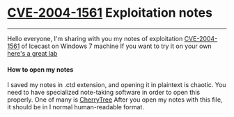 # [CVE-2004-1561](https://www.cvedetails.com/cve/CVE-2004-1561/) Exploitation notes

------------
Hello everyone,
I'm sharing with you my notes of exploitation [CVE-2004-1561](https://www.cvedetails.com/cve/CVE-2004-1561/) of Icecast on Windows 7 machine
If you want to try it on your own [here's a great lab](https://tryhackme.com/room/ice)
#### How to open my notes
I saved my notes in .ctd extension, and opening it in plaintext is chaotic.
You need to have specialized note-taking software in order to open this properly.
One of many is [CherryTree](https://github.com/giuspen/cherrytree)
After you open my notes with this file, it should be in I normal human-readable format.
